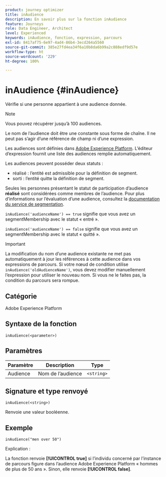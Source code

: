 ```yaml
---
product: journey optimizer
title: inAudience
description: En savoir plus sur la fonction inAudience
feature: Journeys
role: Data Engineer, Architect
level: Experienced
keywords: inAudience, fonction, expression, parcours
exl-id: 8417af75-6e97-4ad4-86b4-3ecd264a5560
source-git-commit: 385e27fd4ea34f6a10b8da6b99a2c888edf9d57e
workflow-type: ht
source-wordcount: '229'
ht-degree: 100%

---
```


# inAudience {#inAudience}

Vérifie si une personne appartient à une audience donnée.

>[!NOTE]
>
>Vous pouvez récupérer jusqu’à 100 audiences.

Le nom de l’audience doit être une constante sous forme de chaîne. Il ne peut pas s’agir d’une référence de champ ni d’une expression.

Les audiences sont définies dans [Adobe Experience Platform](https://platform.adobe.com/audience/overview). L’éditeur d’expression fournit une liste des audiences remplie automatiquement.

Les audiences peuvent posséder deux statuts :

* réalisé : l’entité est admissible pour la définition de segment.
* sorti : lʼentité quitte la définition de segment.

Seules les personnes présentant le statut de participation d’audience **réalisé** sont considérées comme membres de l’audience. Pour plus d’informations sur l’évaluation d’une audience, consultez la [documentation du service de segmentation](https://experienceleague.adobe.com/docs/experience-platform/segmentation/tutorials/evaluate-a-segment.html?lang=fr#interpret-segment-results).

`inAudience('audienceName') == true` signifie que vous avez un segmentMembership avec le statut « entré ».

`inAudience('audienceName') == false` signifie que vous avez un segmentMembership avec le statut « quitté ».


>[!IMPORTANT]
>
>La modification du nom d’une audience existante ne met pas automatiquement à jour les références à cette audience dans vos expressions de parcours. Si votre nœud de condition utilise `inAudience('oldAudienceName')`, vous devez modifier manuellement l’expression pour utiliser le nouveau nom. Si vous ne le faites pas, la condition du parcours sera rompue.

## Catégorie

Adobe Experience Platform

## Syntaxe de la fonction

`inAudience(<parameter>)`

## Paramètres

| Paramètre | Description | Type |
|--- |--- |--- |
| Audience | Nom de l’audience | `<string>` |

## Signature et type renvoyé

`inAudience(<string>)`

Renvoie une valeur booléenne.

## Exemple

`inAudience("men over 50")`

Explication :

La fonction renvoie **[!UICONTROL true]** si l’individu concerné par l’instance de parcours figure dans l’audience Adobe Experience Platform « hommes de plus de 50 ans ». Sinon, elle renvoie **[!UICONTROL false]**.


